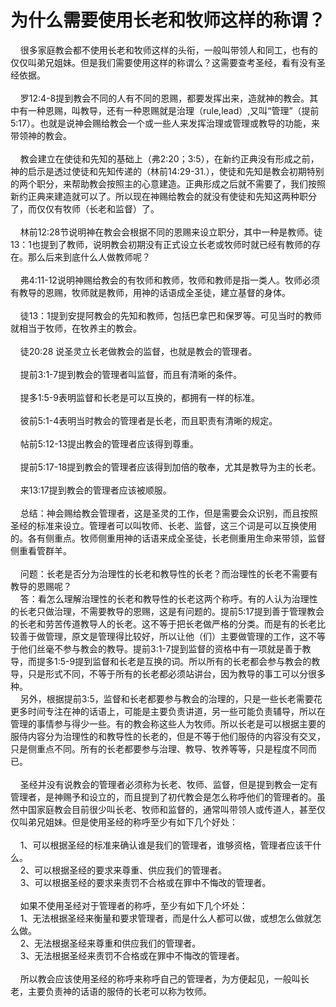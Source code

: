 # 为什么需要使用长老和牧师这样的称谓？



<p>&nbsp; &nbsp; 很多家庭教会都不使用长老和牧师这样的头衔，一般叫带领人和同工，也有的仅仅叫弟兄姐妹。但是我们需要使用这样的称谓么？这需要查考圣经，看有没有圣经依据。<br />
&nbsp;<br />
&nbsp; &nbsp; 罗12:4-8提到教会不同的人有不同的恩赐，都要发挥出来，造就神的教会。其中有一种恩赐，叫教导，还有一种恩赐就是治理（rule,lead）,又叫“管理”（提前5:17）。也就是说神会赐给教会一个或一些人来发挥治理或管理或教导的功能，来带领神的教会。<br />
&nbsp;<br />
&nbsp; &nbsp; 教会建立在使徒和先知的基础上（弗2:20；3:5），在新约正典没有形成之前，神的启示是透过使徒和先知传递的（林前14:29-31.），使徒和先知是教会初期特别的两个职分，来帮助教会按照主的心意建造。正典形成之后就不需要了，我们按照新约正典来建造就可以了。所以现在神赐给教会的就没有使徒和先知这两种职分了，而仅仅有牧师（长老和监督）了。<br />
&nbsp;<br />
&nbsp; &nbsp; 林前12:28节说明神在教会会根据不同的恩赐来设立职分，其中一种是教师。徒13：1也提到了教师，说明教会初期没有正式设立长老或牧师时就已经有教师的存在。那么后来到底什么人做教师呢？<br />
&nbsp;<br />
&nbsp; &nbsp; 弗4:11-12说明神赐给教会的有牧师和教师，牧师和教师是指一类人。牧师必须有教导的恩赐，牧师就是教师，用神的话语成全圣徒，建立基督的身体。<br />
&nbsp;<br />
&nbsp; &nbsp; 徒13：1提到安提阿教会的先知和教师，包括巴拿巴和保罗等。可见当时的教师就相当于牧师，在牧养主的教会。<br />
&nbsp;<br />
&nbsp; &nbsp; 徒20:28&nbsp;说圣灵立长老做教会的监督，也就是教会的管理者。<br />
&nbsp;<br />
&nbsp; &nbsp; 提前3:1-7提到教会的管理者叫监督，而且有清晰的条件。<br />
&nbsp;<br />
&nbsp; &nbsp; 提多1:5-9表明监督和长老是可以互换的，都拥有一样的标准。<br />
&nbsp;<br />
&nbsp; &nbsp; 彼前5:1-4表明当时教会的管理者是长老，而且职责有清晰的规定。<br />
&nbsp;<br />
&nbsp; &nbsp; 帖前5:12-13提出教会的管理者应该得到尊重。<br />
&nbsp;<br />
&nbsp; &nbsp; 提前5:17-18提到教会的管理者应该得到加倍的敬奉，尤其是教导为主的长老。<br />
&nbsp;<br />
&nbsp; &nbsp; 来13:17提到教会的管理者应该被顺服。<br />
&nbsp;<br />
&nbsp; &nbsp; 总结：神会赐给教会管理者，这是圣灵的工作，但是需要会众识别，而且按照圣经的标准来设立。管理者可以叫牧师、长老、监督，这三个词是可以互换使用的。各有侧重点。牧师侧重用神的话语来成全圣徒，长老侧重用生命来带领，监督侧重看管群羊。<br />
&nbsp;<br />
&nbsp; &nbsp; 问题：长老是否分为治理性的长老和教导性的长老？而治理性的长老不需要有教导的恩赐呢？<br />
&nbsp; &nbsp; 答：看怎么理解治理性的长老和教导性的长老这两个称呼。有的人认为治理性的长老只做治理，不需要教导的恩赐，这是有问题的。提前5:17提到善于管理教会的长老和劳苦传道教导人的长老。这不等于把长老做严格的分类。而是有的长老比较善于做管理，原文是管理得比较好，所以让他（们）主要做管理的工作，这不等于他们丝毫不参与教会的教导。提前3:1-7提到监督的资格中有一项就是善于教导，而提多1:5-9提到监督和长老是互换的词。所以所有的长老都会参与教会的教导，只是形式不同，不等于所有的长老都必须站讲台，因为教导的事工可以分很多种。<br />
&nbsp; &nbsp; 另外，根据提前3:5，监督和长老都要参与教会的治理的，只是一些长老需要花更多时间专注在神的话语上，可能是主要负责讲道，另一些可能负责辅导，所以在管理的事情参与得少一些。有的教会称这些人为牧师。所以长老是可以根据主要的服侍内容分为治理性的和教导性的长老的，但是不等于他们服侍的内容没有交叉，只是侧重点不同。所有的长老都要参与治理、教导、牧养等等，只是程度不同而已。<br />
&nbsp;<br />
&nbsp; &nbsp; 圣经并没有说教会的管理者必须称为长老、牧师、监督，但是提到教会一定有管理者，是神赐予和设立的，而且提到了初代教会是怎么称呼他们的管理者的。虽然中国家庭教会目前很少叫长老、牧师和监督的，通常叫带领人或传道人，甚至仅仅叫弟兄姐妹。但是使用圣经的称呼至少有如下几个好处：<br />
&nbsp;<br />
&nbsp; &nbsp; 1、可以根据圣经的标准来确认谁是我们的管理者，谁够资格，管理者应该干什么。<br />
&nbsp; &nbsp; 2、可以根据圣经的要求来尊重、供应我们的管理者。<br />
&nbsp; &nbsp; 3、可以根据圣经的要求来责罚不合格或在罪中不悔改的管理者。<br />
&nbsp;<br />
&nbsp; &nbsp; 如果不使用圣经对于管理者的称呼，至少有如下几个坏处：<br />
&nbsp; &nbsp; 1、无法根据圣经来衡量和要求管理者，而是什么人都可以做，或想怎么做就怎么做。<br />
&nbsp; &nbsp; 2、无法根据圣经来尊重和供应我们的管理者。<br />
&nbsp; &nbsp; 3、无法根据圣经来责罚不合格或在罪中不悔改的管理者。<br />
&nbsp;<br />
&nbsp; &nbsp; 所以教会应该使用圣经的称呼来称呼自己的管理者，为方便起见，一般叫长老，主要负责神的话语的服侍的长老可以称为牧师。</p>